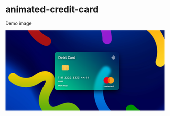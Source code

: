 # animated-credit-card

Demo image


![html css animated credit card](https://raw.githubusercontent.com/codeminton/animated-credit-card/main/Ekran%20g%C3%B6r%C3%BCnt%C3%BCs%C3%BC%202023-03-14%20114732.png)
